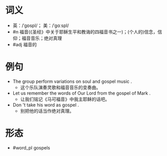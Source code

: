 # 词义
- 英：/ˈɡɒspl/； 美：/ˈɡɑːspl/
- #n 福音(《圣经》中关于耶稣生平和教诲的四福音书之一)；(个人的)信念，信仰；福音音乐；绝对真理
- #adj 福音的
# 例句
- The group perform variations on soul and gospel music .
	- 这个乐队演奏灵歌和福音音乐的变奏曲。
- Let us remember the words of Our Lord from the gospel of Mark .
	- 让我们铭记《马可福音》中我主耶稣的话吧。
- Don 't take his word as gospel .
	- 别把他的话当作绝对真理。
# 形态
- #word_pl gospels

